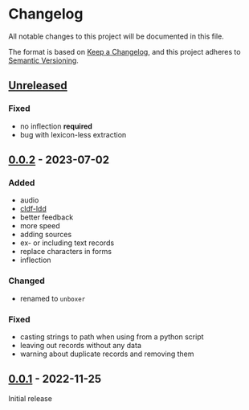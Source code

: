 # Changelog
All notable changes to this project will be documented in this file.

The format is based on [Keep a Changelog](https://keepachangelog.com/en/1.0.0/),
and this project adheres to [Semantic Versioning](https://semver.org/spec/v2.0.0.html).

## [Unreleased]

### Fixed
* no inflection **required**
* bug with lexicon-less extraction

## [0.0.2] - 2023-07-02

### Added
* audio
* [cldf-ldd](https://pypi.org/project/cldf-ldd)
* better feedback
* more speed
* adding sources
* ex- or including text records
* replace characters in forms
* inflection

### Changed
* renamed to `unboxer`

### Fixed
* casting strings to path when using from a python script
* leaving out records without any data
* warning about duplicate records and removing them

## [0.0.1] - 2022-11-25

Initial release

[Unreleased]: https://github.com/fmatter/unboxer/compare/v0.0.2...HEAD
[0.0.2]: https://github.com/fmatter/unboxer/compare/v0.0.1...v0.0.2
[0.0.1]: https://github.com/fmatter/unboxer/compare/v0.0.1...v0.0.1